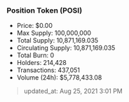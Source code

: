 
  ### Position Token (POSI)
  - Price: $0.00
  - Max Supply: 100,000,000
  - Total Supply: 10,871,169.035
  - Circulating Supply: 10,871,169.035
  - Total Burn: 0
  - Holders: 214,428
  - Transactions: 437,051
  - Volume (24h): $5,778,433.08

  > updated_at: Aug 25, 2021 3:01 PM
